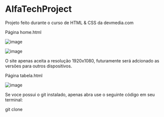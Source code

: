 # AlfaTechProject
Projeto feito durante o curso de HTML & CSS da devmedia.com

Página home.html

![image](https://github.com/sfsavio/AlfaTechProject/assets/133609536/1e199a9c-1f15-4c1f-b878-7bc865562e7e)


![image](https://github.com/sfsavio/AlfaTechProject/assets/133609536/a796363d-3b23-4aa4-af68-4b97e70b13e2)


O site apenas aceita a resolução 1920x1080, futuramente será adcionado as versões para outros dispositivos.

Página tabela.html

![image](https://github.com/sfsavio/AlfaTechProject/assets/133609536/9023c3d2-24b5-4bf4-bd3e-2ec13ccf6faa)

Se voce possui o git instalado, apenas abra use o seguinte código em seu terminal:

git clone 
